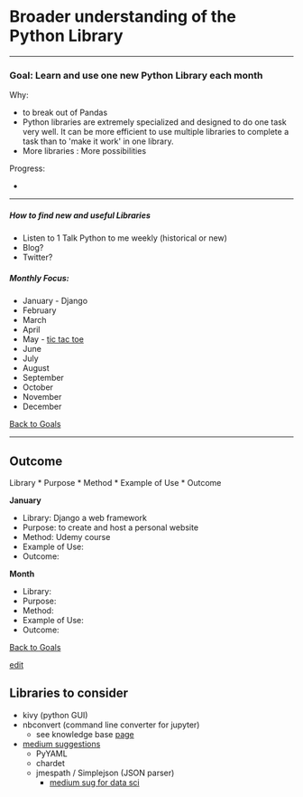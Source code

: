 # Broader understanding of the Python Library

----------

### Goal: Learn and use one new Python Library each month

Why:

* to break out of Pandas
* Python libraries are extremely specialized and designed to do one task very well.  It can be more efficient to use multiple libraries to complete a task than to 'make it work' in one library.
* More libraries : More possibilities  

Progress:

-

----------

##### How to find new and useful Libraries

*  Listen to 1 Talk Python to me weekly (historical or new)
* Blog?
* Twitter?

##### Monthly Focus:

* January - Django
* February
* March
* April
* May - [tic tac toe](https://github.com/ContinuumIO/tic-tac-toe-challenge)
* June
* July
* August
* September
* October
* November
* December

[Back to Goals](https://ch3ck3rs.github.io/Goals)

---

## Outcome

Library * Purpose * Method * Example of Use * Outcome



**January**

- Library: Django a web framework
- Purpose: to create and host a personal website
- Method: Udemy course
- Example of Use:
- Outcome:


**Month**

- Library:
- Purpose:
- Method:
- Example of Use:
- Outcome:

[Back to Goals](https://ch3ck3rs.github.io/Goals)


[edit](https://github.com/ch3ck3rs/Goals/blob/gh-pages/2020Goals/Professional/Python-Library.md)

## Libraries to consider ##

- kivy (python GUI)
- nbconvert (command line converter for jupyter)
	- see knowledge base [page](https://ch3ck3rs.github.io/knowledge_base/jupyter/nbconvert.md)
- [medium suggestions](https://medium.com/better-programming/the-22-most-used-python-packages-in-the-world-7020a904b2e)
  - PyYAML
  - chardet
  - jmespath / Simplejson (JSON parser)
	- [medium sug for data sci](https://medium.com/edureka/python-libraries-for-data-science-and-machine-learning-1c502744f277)
